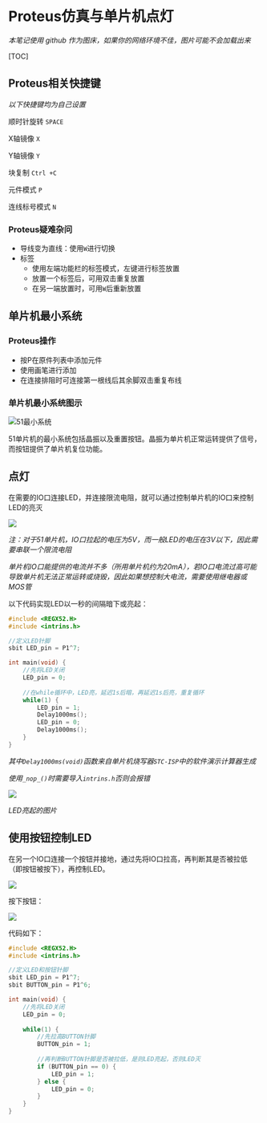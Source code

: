# Proteus仿真与单片机点灯

*本笔记使用 github 作为图床，如果你的网络环境不佳，图片可能不会加载出来*



[TOC]

## Proteus相关快捷键

*以下快捷键均为自己设置*

顺时针旋转  ```SPACE```

X轴镜像  ```X```

Y轴镜像  `Y`

块复制  `Ctrl +C`

元件模式  `P`

连线标号模式 `N`



### Proteus疑难杂问

+ 导线变为直线：使用`W`进行切换
+ 标签
  + 使用左端功能栏的标签模式，左键进行标签放置
  + 放置一个标签后，可用双击重复放置
  + 在另一端放置时，可用`W`后重新放置



## 单片机最小系统

### Proteus操作

+ 按P在原件列表中添加元件
+ 使用画笔进行添加
+ 在连接排阻时可连接第一根线后其余脚双击重复布线



### 单片机最小系统图示

![51最小系统](https://raw.githubusercontent.com/naiveazzy/freshmanQG/main/img/3-最小系统.jpg)

51单片机的最小系统包括晶振以及重置按钮。晶振为单片机正常运转提供了信号，而按钮提供了单片机复位功能。



## 点灯

在需要的IO口连接LED，并连接限流电阻，就可以通过控制单片机的IO口来控制LED的亮灭

![](https://raw.githubusercontent.com/naiveazzy/freshmanQG/main/img/3-LED%E7%81%AD.png)

*注：对于51单片机，IO口拉起的电压为5V，而一般LED的电压在3V以下，因此需要串联一个限流电阻*

*单片机IO口能提供的电流并不多（所用单片机约为20mA），若IO口电流过高可能导致单片机无法正常运转或烧毁，因此如果想控制大电流，需要使用继电器或MOS管*

以下代码实现LED以一秒的间隔暗下或亮起：

```C
#include <REGX52.H>
#include <intrins.h>

//定义LED针脚
sbit LED_pin = P1^7;

int main(void) {
    //先将LED关闭
    LED_pin = 0;
    
    //在while循环中，LED亮，延迟1s后暗，再延迟1s后亮，重复循环
    while(1) {
        LED_pin = 1;
        Delay1000ms();
        LED_pin = 0;
        Delay1000ms();
    }
}
```

*其中`Delay1000ms(void)`函数来自单片机烧写器`STC-ISP`中的软件演示计算器生成*

*使用`_nop_()`时需要导入`intrins.h`否则会报错*

![](https://raw.githubusercontent.com/naiveazzy/freshmanQG/main/img/3-LED%E4%BA%AE.png)

*LED亮起的图片*



## 使用按钮控制LED

在另一个IO口连接一个按钮并接地，通过先将IO口拉高，再判断其是否被拉低（即按钮被按下），再控制LED。

![](https://raw.githubusercontent.com/naiveazzy/freshmanQG/main/img/3-%E6%8C%89%E9%92%AE%E7%81%AD.png)

按下按钮：

![](https://raw.githubusercontent.com/naiveazzy/freshmanQG/main/img/3-%E6%8C%89%E9%92%AE%E4%BA%AE.png)



代码如下：

```C
#include <REGX52.H>
#include <intrins.h>

//定义LED和按钮针脚
sbit LED_pin = P1^7;
sbit BUTTON_pin = P1^6;

int main(void) {
    //先将LED关闭
    LED_pin = 0;
    
    while(1) {
        //先拉高BUTTON针脚
        BUTTON_pin = 1;
        
        //再判断BUTTON针脚是否被拉低，是则LED亮起，否则LED灭
        if (BUTTON_pin == 0) {
            LED_pin = 1;
        } else {
            LED_pin = 0;
        }
    }
}
```

